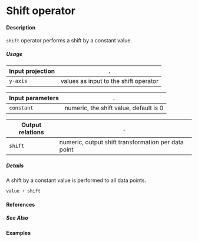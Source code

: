 # Shift operator

#### Description
`shift` operator performs a shift by a constant value.

##### Usage
Input projection|.
---|---
`y-axis` | values as input to the shift operator

Input parameters|.
---|---
`constant` | numeric, the shift value, default is 0

Output relations|.
---|---
`shift`| numeric, output shift transformation per data point

##### Details
A shift by a constant value is performed to all data points.
```r
value + shift
```
#### References

##### See Also

#### Examples
